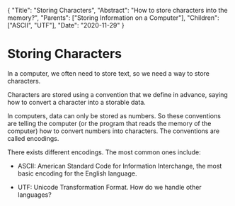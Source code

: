 {
    "Title": "Storing Characters",
    "Abstract": "How to store characters into the memory?",
    "Parents": ["Storing Information on a Computer"],
    "Children": ["ASCII", "UTF"],
    "Date": "2020-11-29"
}

# Storing Characters

In a computer, we often need to store text, so we need a way to store characters.

Characters are stored using a convention that we define in advance, saying how to convert a character into a storable data.

In computers, data can only be stored as numbers. So these conventions are telling the computer (or the program that reads the memory of the computer) how to convert numbers into characters. The conventions are called encodings.

There exists different encodings. The most common ones include:

- ASCII: American Standard Code for Information Interchange, the most basic encoding for the English language.

- UTF: Unicode Transformation Format. How do we handle other languages?